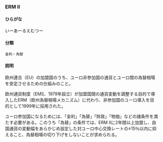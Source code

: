 <div style="display:none;">

## [あ行](securities-terms?id=あ行)
## [か行](securities-terms?id=か行)
## [さ行](securities-terms?id=さ行)
## [た行](securities-terms?id=た行)
## [な行](securities-terms?id=な行)
## [は行](securities-terms?id=は行)
## [ま行](securities-terms?id=ま行)
## [や行](securities-terms?id=や行)
## [ら行](securities-terms?id=ら行)
## [わ行](securities-terms?id=わ行)
## [英数字・記号](securities-terms?id=英数字・記号)

</div>

### ERM II

#### ひらがな

いーあーるえむつー

#### 分類

`金利・為替`

#### 説明

欧州連合（EU）の加盟国のうち、ユーロ非参加国の通貨とユーロ間の為替相場を安定させるための仕組みのこと。
 
欧州通貨制度（EMS、1979年設立）が加盟国間の通貨変動を調整する目的で導入したERM（欧州為替相場メカニズム）に代わり、非参加国のユーロ導入を目的として1999年に採用された。
 
ユーロ参加国になるためには、「金利」「為替」「財政」「物価」などの諸条件を満たす必要がある。このうち「為替」の条件では、ERM IIに2年間以上加盟し、自国通貨の変動幅をあらかじめ設定した対ユーロ中心交換レートの±15％以内に抑えること、為替相場の切り下げをしないことが求められる。

